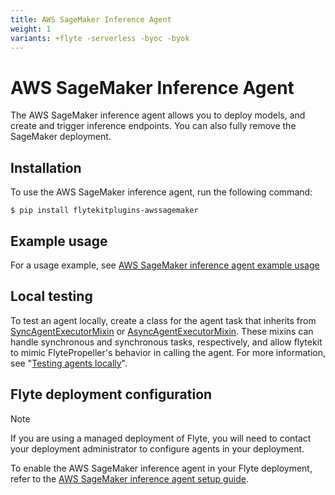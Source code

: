 ```yaml
---
title: AWS SageMaker Inference Agent
weight: 1
variants: +flyte -serverless -byoc -byok
---
```


# AWS SageMaker Inference Agent

The AWS SageMaker inference agent allows you to deploy models, and create and trigger inference endpoints.
You can also fully remove the SageMaker deployment.

## Installation

To use the AWS SageMaker inference agent, run the following command:

```shell
$ pip install flytekitplugins-awssagemaker
```

## Example usage

For a usage example, see [AWS SageMaker inference agent example usage](./sagemaker_inference_agent_example_usage)

## Local testing

To test an agent locally, create a class for the agent task that inherits from
[SyncAgentExecutorMixin](https://github.com/flyteorg/flytekit/blob/master/flytekit/extend/backend/base_agent.py#L222-L256)
or [AsyncAgentExecutorMixin](https://github.com/flyteorg/flytekit/blob/master/flytekit/extend/backend/base_agent.py#L259-L354).
These mixins can handle synchronous and synchronous tasks, respectively,
and allow flytekit to mimic FlytePropeller's behavior in calling the agent.
For more information, see "[Testing agents locally](https://docs.flyte.org/en/latest/flyte_agents/testing_agents_locally.html)".

## Flyte deployment configuration

> [!NOTE]
> If you are using a managed deployment of Flyte, you will need to contact your deployment administrator to configure agents in your deployment.

To enable the AWS SageMaker inference agent in your Flyte deployment, refer to the
[AWS SageMaker inference agent setup guide](/deployment/agents/sagemaker_inference.html#deployment-agent-setup-sagemaker-inference).
